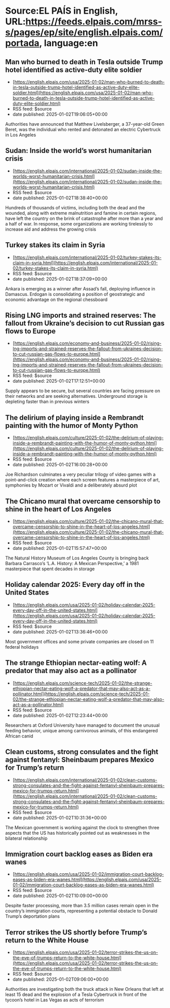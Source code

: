 # Source:EL PAÍS in English, URL:https://feeds.elpais.com/mrss-s/pages/ep/site/english.elpais.com/portada, language:en

## Man who burned to death in Tesla outside Trump hotel identified as active-duty elite soldier
 - [https://english.elpais.com/usa/2025-01-02/man-who-burned-to-death-in-tesla-outside-trump-hotel-identified-as-active-duty-elite-soldier.html](https://english.elpais.com/usa/2025-01-02/man-who-burned-to-death-in-tesla-outside-trump-hotel-identified-as-active-duty-elite-soldier.html)
 - RSS feed: $source
 - date published: 2025-01-02T19:06:05+00:00

Authorities have announced that Matthew Livelsberger, a 37-year-old Green Beret, was the individual who rented and detonated an electric Cybertruck in Los Angeles

## Sudan: Inside the world’s worst humanitarian crisis
 - [https://english.elpais.com/international/2025-01-02/sudan-inside-the-worlds-worst-humanitarian-crisis.html](https://english.elpais.com/international/2025-01-02/sudan-inside-the-worlds-worst-humanitarian-crisis.html)
 - RSS feed: $source
 - date published: 2025-01-02T18:38:40+00:00

Hundreds of thousands of victims, including both the dead and the wounded, along with extreme malnutrition and famine in certain regions, have left the country on the brink of catastrophe after more than a year and a half of war. In response, some organizations are working tirelessly to increase aid and address the growing crisis

## Turkey stakes its claim in Syria
 - [https://english.elpais.com/international/2025-01-02/turkey-stakes-its-claim-in-syria.html](https://english.elpais.com/international/2025-01-02/turkey-stakes-its-claim-in-syria.html)
 - RSS feed: $source
 - date published: 2025-01-02T18:37:09+00:00

Ankara is emerging as a winner after Assad’s fall, deploying influence in Damascus. Erdogan is consolidating a position of geostrategic and economic advantage on the regional chessboard

## Rising LNG imports and strained reserves: The fallout from Ukraine’s decision to cut Russian gas flows to Europe
 - [https://english.elpais.com/economy-and-business/2025-01-02/rising-lng-imports-and-strained-reserves-the-fallout-from-ukraines-decision-to-cut-russian-gas-flows-to-europe.html](https://english.elpais.com/economy-and-business/2025-01-02/rising-lng-imports-and-strained-reserves-the-fallout-from-ukraines-decision-to-cut-russian-gas-flows-to-europe.html)
 - RSS feed: $source
 - date published: 2025-01-02T17:12:51+00:00

Supply appears to be secure, but several countries are facing pressure on their networks and are seeking alternatives. Underground storage is depleting faster than in previous winters

## The delirium of playing inside a Rembrandt painting with the humor of Monty Python
 - [https://english.elpais.com/culture/2025-01-02/the-delirium-of-playing-inside-a-rembrandt-painting-with-the-humor-of-monty-python.html](https://english.elpais.com/culture/2025-01-02/the-delirium-of-playing-inside-a-rembrandt-painting-with-the-humor-of-monty-python.html)
 - RSS feed: $source
 - date published: 2025-01-02T16:00:28+00:00

Joe Richardson culminates a very peculiar trilogy of video games with a point-and-click creation where each screen features a masterpiece of art, symphonies by Mozart or Vivaldi and a deliberately absurd plot

## The Chicano mural that overcame censorship to shine in the heart of Los Angeles
 - [https://english.elpais.com/culture/2025-01-02/the-chicano-mural-that-overcame-censorship-to-shine-in-the-heart-of-los-angeles.html](https://english.elpais.com/culture/2025-01-02/the-chicano-mural-that-overcame-censorship-to-shine-in-the-heart-of-los-angeles.html)
 - RSS feed: $source
 - date published: 2025-01-02T15:57:47+00:00

The Natural History Museum of Los Angeles County is bringing back Barbara Carrasco’s ‘L.A. History: A Mexican Perspective,’ a 1981 masterpiece that spent decades in storage

## Holiday calendar 2025: Every day off in the United States
 - [https://english.elpais.com/usa/2025-01-02/holiday-calendar-2025-every-day-off-in-the-united-states.html](https://english.elpais.com/usa/2025-01-02/holiday-calendar-2025-every-day-off-in-the-united-states.html)
 - RSS feed: $source
 - date published: 2025-01-02T13:36:46+00:00

Most government offices and some private companies are closed on 11 federal holidays

## The strange Ethiopian nectar-eating wolf: A predator that may also act as a pollinator
 - [https://english.elpais.com/science-tech/2025-01-02/the-strange-ethiopian-nectar-eating-wolf-a-predator-that-may-also-act-as-a-pollinator.html](https://english.elpais.com/science-tech/2025-01-02/the-strange-ethiopian-nectar-eating-wolf-a-predator-that-may-also-act-as-a-pollinator.html)
 - RSS feed: $source
 - date published: 2025-01-02T12:23:44+00:00

Researchers at Oxford University have managed to document the unusual feeding behavior, unique among carnivorous animals, of this endangered African canid

## Clean customs, strong consulates and the fight against fentanyl: Sheinbaum prepares Mexico for Trump’s return
 - [https://english.elpais.com/international/2025-01-02/clean-customs-strong-consulates-and-the-fight-against-fentanyl-sheinbaum-prepares-mexico-for-trumps-return.html](https://english.elpais.com/international/2025-01-02/clean-customs-strong-consulates-and-the-fight-against-fentanyl-sheinbaum-prepares-mexico-for-trumps-return.html)
 - RSS feed: $source
 - date published: 2025-01-02T10:31:36+00:00

The Mexican government is working against the clock to strengthen three aspects that the US has historically pointed out as weaknesses in the bilateral relationship

## Immigration court backlog eases as Biden era wanes
 - [https://english.elpais.com/usa/2025-01-02/immigration-court-backlog-eases-as-biden-era-wanes.html](https://english.elpais.com/usa/2025-01-02/immigration-court-backlog-eases-as-biden-era-wanes.html)
 - RSS feed: $source
 - date published: 2025-01-02T10:09:00+00:00

Despite faster processing, more than 3.5 million cases remain open in the country’s immigration courts, representing a potential obstacle to Donald Trump’s deportation plans

## Terror strikes the US  shortly before Trump’s return to the White House
 - [https://english.elpais.com/usa/2025-01-02/terror-strikes-the-us-on-the-eve-of-trumps-return-to-the-white-house.html](https://english.elpais.com/usa/2025-01-02/terror-strikes-the-us-on-the-eve-of-trumps-return-to-the-white-house.html)
 - RSS feed: $source
 - date published: 2025-01-02T09:06:00+00:00

Authorities are investigating both the truck attack in New Orleans that left at least 15 dead and the explosion of a Tesla Cybertruck in front of the tycoon’s hotel in Las Vegas as acts of terrorism

